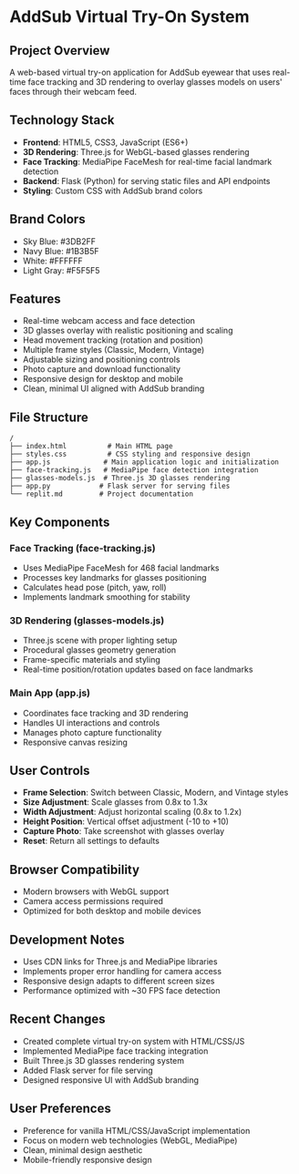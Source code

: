 # AddSub Virtual Try-On System

## Project Overview
A web-based virtual try-on application for AddSub eyewear that uses real-time face tracking and 3D rendering to overlay glasses models on users' faces through their webcam feed.

## Technology Stack
- **Frontend**: HTML5, CSS3, JavaScript (ES6+)
- **3D Rendering**: Three.js for WebGL-based glasses rendering
- **Face Tracking**: MediaPipe FaceMesh for real-time facial landmark detection
- **Backend**: Flask (Python) for serving static files and API endpoints
- **Styling**: Custom CSS with AddSub brand colors

## Brand Colors
- Sky Blue: #3DB2FF
- Navy Blue: #1B3B5F  
- White: #FFFFFF
- Light Gray: #F5F5F5

## Features
- Real-time webcam access and face detection
- 3D glasses overlay with realistic positioning and scaling
- Head movement tracking (rotation and position)
- Multiple frame styles (Classic, Modern, Vintage)
- Adjustable sizing and positioning controls
- Photo capture and download functionality
- Responsive design for desktop and mobile
- Clean, minimal UI aligned with AddSub branding

## File Structure
```
/
├── index.html          # Main HTML page
├── styles.css          # CSS styling and responsive design
├── app.js             # Main application logic and initialization
├── face-tracking.js   # MediaPipe face detection integration
├── glasses-models.js  # Three.js 3D glasses rendering
├── app.py            # Flask server for serving files
└── replit.md         # Project documentation
```

## Key Components

### Face Tracking (face-tracking.js)
- Uses MediaPipe FaceMesh for 468 facial landmarks
- Processes key landmarks for glasses positioning
- Calculates head pose (pitch, yaw, roll)
- Implements landmark smoothing for stability

### 3D Rendering (glasses-models.js)
- Three.js scene with proper lighting setup
- Procedural glasses geometry generation
- Frame-specific materials and styling
- Real-time position/rotation updates based on face landmarks

### Main App (app.js)
- Coordinates face tracking and 3D rendering
- Handles UI interactions and controls
- Manages photo capture functionality
- Responsive canvas resizing

## User Controls
- **Frame Selection**: Switch between Classic, Modern, and Vintage styles
- **Size Adjustment**: Scale glasses from 0.8x to 1.3x
- **Width Adjustment**: Adjust horizontal scaling (0.8x to 1.2x)  
- **Height Position**: Vertical offset adjustment (-10 to +10)
- **Capture Photo**: Take screenshot with glasses overlay
- **Reset**: Return all settings to defaults

## Browser Compatibility
- Modern browsers with WebGL support
- Camera access permissions required
- Optimized for both desktop and mobile devices

## Development Notes
- Uses CDN links for Three.js and MediaPipe libraries
- Implements proper error handling for camera access
- Responsive design adapts to different screen sizes
- Performance optimized with ~30 FPS face detection

## Recent Changes
- Created complete virtual try-on system with HTML/CSS/JS
- Implemented MediaPipe face tracking integration
- Built Three.js 3D glasses rendering system
- Added Flask server for file serving
- Designed responsive UI with AddSub branding

## User Preferences
- Preference for vanilla HTML/CSS/JavaScript implementation
- Focus on modern web technologies (WebGL, MediaPipe)
- Clean, minimal design aesthetic
- Mobile-friendly responsive design